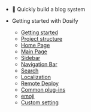 * 🌻 Quickly build a blog system

* Getting started with Dosify

    * [Getting started](docsify_en/install)
    * [Project structure](docsify_en/structure)
    * [Home Page](docsify_en/home)
    * [Main Page](docsify_en/pages)
    * [Sidebar](docsify_en/side)
    * [Navigation Bar](docsify_en/nav)
    * [Search](docsify_en/search)
    * [Localization](docsify_en/localize)
    * [Remote Deploy](docsify_en/deploy)
    * [Common plug-ins](docsify_en/plugins)
    <!-- * [Topic Switch](docsify_en/style) -->
    * [emoji](docsify_en/emo)
    * [Custom setting](docsify_en/style)

